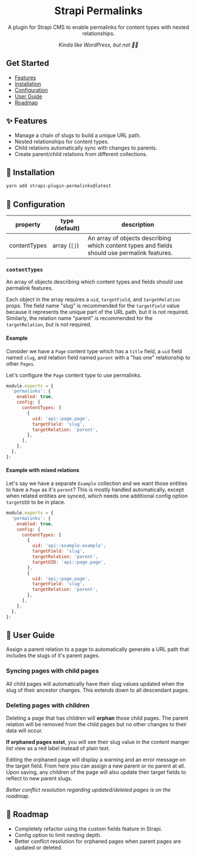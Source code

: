 <div align="center">
  <h1>Strapi Permalinks</h1>
  <p>A plugin for Strapi CMS to enable permalinks for content types with nested relationships.</p>
  <p><em>Kinda like WordPress, but not 👍🏻</em></p>
</div>

## Get Started

* [Features](#features)
* [Installation](#installation)
* [Configuration](#configuration)
* [User Guide](#user-guide)
* [Roadmap](#roadmap)

## <a id="features"></a>✨ Features
* Manage a chain of slugs to build a unique URL path.
* Nested relationships for content types.
* Child relations automatically sync with changes to parents.
* Create parent/child relations from different collections.

## <a id="installation"></a>💎 Installation
```bash
yarn add strapi-plugin-permalinks@latest
```

## <a id="configuration"></a>🔧 Configuration
| property | type (default) | description |
| - | - | - |
| contentTypes | array (`[]`) | An array of objects describing which content types and fields should use permalink features. |

### `contentTypes`
An array of objects describing which content types and fields should use permalink features.

Each object in the array requires a `uid`, `targetField`, and `targetRelation` props. The field name "slug" is recommended for the `targetField` value because it represents the unique part of the URL path, but it is not required. Similarly, the relation name "parent" is recommended for the `targetRelation`, but is not required.

#### Example
Consider we have a `Page` content type which has a `title` field, a `uid` field named `slug`, and relation field named `parent` with a "has one" relationship to other `Pages`.

Let's configure the `Page` content type to use permalinks.

```js
module.exports = {
  'permalinks': {
    enabled: true,
    config: {
      contentTypes: [
        {
          uid: 'api::page.page',
          targetField: 'slug',
          targetRelation: 'parent',
        },
      ],
    },
  },
};
```

#### Example with mixed relations
Let's say we have a separate `Example` collection and we want those entities to have a `Page` as it's `parent`? This is mostly handled automatically, except when related entities are synced, which needs one additional config option `targetUID` to be in place.

```js
module.exports = {
  'permalinks': {
    enabled: true,
    config: {
      contentTypes: [
        {
          uid: 'api::example.example',
          targetField: 'slug',
          targetRelation: 'parent',
          targetUID: 'api::page.page',
        },
        {
          uid: 'api::page.page',
          targetField: 'slug',
          targetRelation: 'parent',
        },
      ],
    },
  },
};
```

## <a id="user-guide"></a>📘 User Guide
Assign a parent relation to a page to automatically generate a URL path that includes the slugs of it's parent pages.

### Syncing pages with child pages
All child pages will automatically have their slug values updated when the slug of their ancestor changes. This extends down to all descendant pages.

### Deleting pages with children
Deleting a page that has children will **orphan** those child pages. The parent relation will be removed from the child pages but no other changes to their data will occur.

**If orphaned pages exist**, you will see their slug value in the content manger list view as a red label instead of plain text.

Editing the orphaned page will display a warning and an error message on the target field. From here you can assign a new parent or no parent at all. Upon saving, any children of the page will also update their target fields to reflect to new parent slugs.

*Better conflict resolution regarding updated/deleted pages is on the roadmap.*

## <a id="roadmap"></a>🚧 Roadmap
* Completely refactor using the custom fields feature in Strapi.
* Config option to limit nesting depth.
* Better conflict resolution for orphaned pages when parent pages are updated or deleted.
